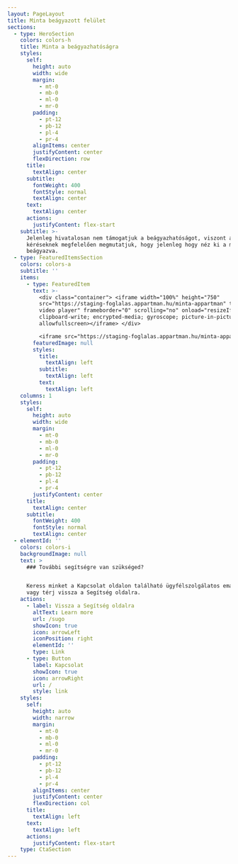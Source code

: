 ```yaml
---
layout: PageLayout
title: Minta beágyazott felület
sections:
  - type: HeroSection
    colors: colors-h
    title: Minta a beágyazhatóságra
    styles:
      self:
        height: auto
        width: wide
        margin:
          - mt-0
          - mb-0
          - ml-0
          - mr-0
        padding:
          - pt-12
          - pb-12
          - pl-4
          - pr-4
        alignItems: center
        justifyContent: center
        flexDirection: row
      title:
        textAlign: center
      subtitle:
        fontWeight: 400
        fontStyle: normal
        textAlign: center
      text:
        textAlign: center
      actions:
        justifyContent: flex-start
    subtitle: >-
      Jelenleg hivatalosan nem támogatjuk a beágyazhatóságot, viszont a gyakori
      kéréseknek megfelelően megmutatjuk, hogy jelenleg hogy néz ki a megoldás
      beágyazva.
  - type: FeaturedItemsSection
    colors: colors-a
    subtitle: ''
    items:
      - type: FeaturedItem
        text: >-
          <div class="container"> <iframe width="100%" height="750"
          src="https://staging-foglalas.appartman.hu/minta-appartman" title="YouTube
          video player" frameborder="0" scrolling="no" onload="resizeIframe(YouTube video player) allow="accelerometer; autoplay;
          clipboard-write; encrypted-media; gyroscope; picture-in-picture"
          allowfullscreen></iframe> </div>

          <iframe src="https://staging-foglalas.appartman.hu/minta-appartman" onload='javascript:(function(o){o.style.height=o.contentWindow.document.body.scrollHeight+"px";}(this));' style="height:200px;width:100%;border:none;overflow:hidden;"></iframe>
        featuredImage: null
        styles:
          title:
            textAlign: left
          subtitle:
            textAlign: left
          text:
            textAlign: left
    columns: 1
    styles:
      self:
        height: auto
        width: wide
        margin:
          - mt-0
          - mb-0
          - ml-0
          - mr-0
        padding:
          - pt-12
          - pb-12
          - pl-4
          - pr-4
        justifyContent: center
      title:
        textAlign: center
      subtitle:
        fontWeight: 400
        fontStyle: normal
        textAlign: center
  - elementId: ''
    colors: colors-i
    backgroundImage: null
    text: >
      ### További segítségre van szükséged?


      Keress minket a Kapcsolat oldalon található ügyfélszolgálatos email címen,
      vagy térj vissza a Segítség oldalra.
    actions:
      - label: Vissza a Segítség oldalra
        altText: Learn more
        url: /sugo
        showIcon: true
        icon: arrowLeft
        iconPosition: right
        elementId: ''
        type: Link
      - type: Button
        label: Kapcsolat
        showIcon: true
        icon: arrowRight
        url: /
        style: link
    styles:
      self:
        height: auto
        width: narrow
        margin:
          - mt-0
          - mb-0
          - ml-0
          - mr-0
        padding:
          - pt-12
          - pb-12
          - pl-4
          - pr-4
        alignItems: center
        justifyContent: center
        flexDirection: col
      title:
        textAlign: left
      text:
        textAlign: left
      actions:
        justifyContent: flex-start
    type: CtaSection
---
```

